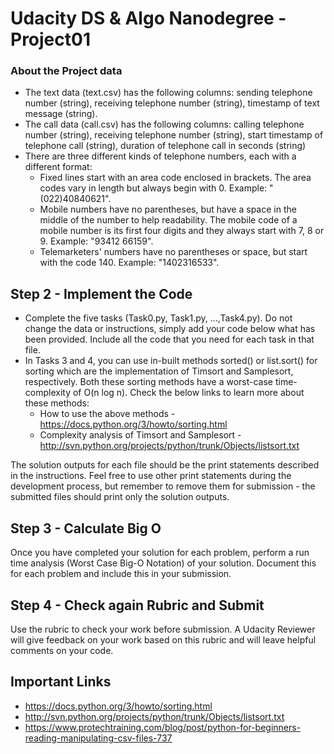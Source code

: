 
# Udacity DS & Algo Nanodegree - Project01

### About the Project data
* The text data (text.csv) has the following columns: sending telephone number (string), receiving telephone number (string), timestamp of text message (string).
* The call data (call.csv) has the following columns: calling telephone number (string), receiving telephone number (string), start timestamp of telephone call (string), duration of telephone call in seconds (string)
*  There are three different kinds of telephone numbers, each with a different format:
   * Fixed lines start with an area code enclosed in brackets. The area codes vary in length but always begin with 0. Example: "(022)40840621".
   * Mobile numbers have no parentheses, but have a space in the middle of the number to help readability. The mobile code of a mobile number is its first four digits and they always start with 7, 8 or 9. Example: "93412 66159".
   * Telemarketers' numbers have no parentheses or space, but start with the code 140. Example: "1402316533".

## Step 2 - Implement the Code
* Complete the five tasks (Task0.py, Task1.py, ...,Task4.py). Do not change the data or instructions, simply add your code below what has been provided. Include all the code that you need for each task in that file. 
* In Tasks 3 and 4, you can use in-built methods sorted() or list.sort() for sorting which are the implementation of Timsort and Samplesort, respectively. Both these sorting methods have a worst-case time-complexity of O(n log n). Check the below links to learn more about these methods:
  * How to use the above methods - https://docs.python.org/3/howto/sorting.html
  * Complexity analysis of Timsort and Samplesort - http://svn.python.org/projects/python/trunk/Objects/listsort.txt

The solution outputs for each file should be the print statements described in the instructions. Feel free to use other print statements during the development process, but remember to remove them for submission - the submitted files should print only the solution outputs.

## Step 3 - Calculate Big O
Once you have completed your solution for each problem, perform a run time analysis (Worst Case Big-O Notation) of your solution. Document this for each problem and include this in your submission.

## Step 4 - Check again Rubric and Submit
Use the rubric to check your work before submission. A Udacity Reviewer will give feedback on your work based on this rubric and will leave helpful comments on your code.




## Important Links
* https://docs.python.org/3/howto/sorting.html
* http://svn.python.org/projects/python/trunk/Objects/listsort.txt
* https://www.protechtraining.com/blog/post/python-for-beginners-reading-manipulating-csv-files-737

















